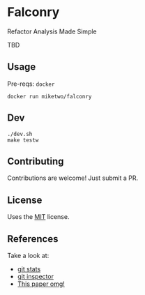 # Falconry

Refactor Analysis Made Simple

TBD

## Usage

Pre-reqs: `docker`

```
docker run miketwo/falconry
```

## Dev
```
./dev.sh
make testw
```

## Contributing

Contributions are welcome! Just submit a PR.

## License

Uses the [MIT](http://opensource.org/licenses/MIT) license.


## References

Take a look at:
- [git stats](https://github.com/evilsocket/gitstats)
- [git inspector](https://github.com/ejwa/gitinspector)
- [This paper omg!](http://www.diva-portal.org/smash/get/diva2:851524/FULLTEXT01.pdf)
